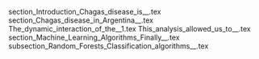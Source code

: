 section_Introduction_Chagas_disease_is__.tex
section_Chagas_disease_in_Argentina__.tex
The_dynamic_interaction_of_the__1.tex
This_analysis_allowed_us_to__.tex
section_Machine_Learning_Algorithms_Finally__.tex
subsection_Random_Forests_Classification_algorithms__.tex
